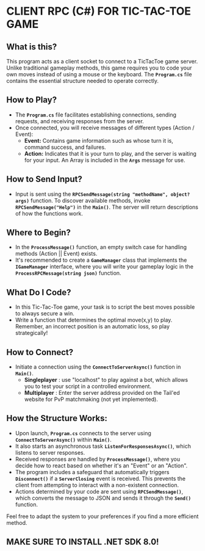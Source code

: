 # CLIENT RPC (C#) FOR TIC-TAC-TOE GAME

## What is this?
This program acts as a client socket to connect to a TicTacToe game server. Unlike traditional gameplay methods, this game requires you to code your own moves instead of using a mouse or the keyboard. The **`Program.cs`** file contains the essential structure needed to operate correctly.

## How to Play?
- The **`Program.cs`** file facilitates establishing connections, sending requests, and receiving responses from the server.
- Once connected, you will receive messages of different types (Action / Event):
    - **Event:** Contains game information such as whose turn it is, command success, and failures.
    - **Action:** Indicates that it is your turn to play, and the server is waiting for your input. An Array is included in the **`Args`** message for use.

## How to Send Input?
- Input is sent using the **`RPCSendMessage(string "methodName", object? args)`** function. To discover available methods, invoke **`RPCSendMessage("Help")`** in the **`Main()`**. The server will return descriptions of how the functions work.

## Where to Begin?
- In the **`ProcessMessage()`** function, an empty switch case for handling methods (Action || Event) exists.
- It's recommended to create a **`GameManager`** class that implements the **`IGameManager`** interface, where you will write your gameplay logic in the **`ProcessRPCMessage(string json)`** function.

## What Do I Code?
- In this Tic-Tac-Toe game, your task is to script the best moves possible to always secure a win. 
- Write a function that determines the optimal move(x,y) to play. Remember, an incorrect position is an automatic loss, so play strategically!

## How to Connect?
- Initiate a connection using the **`ConnectToServerAsync()`** function in **`Main()`**.
    - **Singleplayer** : use "localhost" to play against a bot, which allows you to test your script in a controlled environment.
    - **Multiplayer**  : Enter the server address provided on the Tail'ed website for PvP matchmaking (not yet implemented).

## How the Structure Works:
- Upon launch, **`Program.cs`** connects to the server using **`ConnectToServerAsync()`** within **`Main()`**.
- It also starts an asynchronous task **`ListenForResponsesAsync()`**, which listens to server responses.
- Received responses are handled by **`ProcessMessage()`**, where you decide how to react based on whether it's an "Event" or an "Action".
- The program includes a safeguard that automatically triggers **`Disconnect()`** if a **`ServerClosing`** event is received. This prevents the client from attempting to interact with a non-existent connection.
- Actions determined by your code are sent using **`RPCSendMessage()`**, which converts the message to JSON and sends it through the **`Send()`** function.

Feel free to adapt the system to your preferences if you find a more efficient method.

## MAKE SURE TO INSTALL .NET SDK 8.0!
